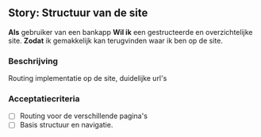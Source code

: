## Story: Structuur van de site

**Als** gebruiker van een bankapp
**Wil ik** een gestructeerde en overzichtelijke site.
**Zodat** ik gemakkelijk kan terugvinden waar ik ben op de site.

### Beschrijving

Routing implementatie op de site, duidelijke url's

### Acceptatiecriteria

- [ ] Routing voor de verschillende pagina's
- [ ] Basis structuur en navigatie.

